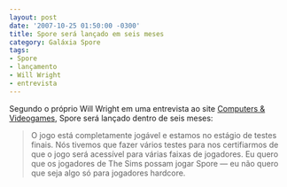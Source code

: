```yaml
---
layout: post
date: '2007-10-25 01:50:00 -0300'
title: Spore será lançado em seis meses
category: Galáxia Spore
tags:
- Spore
- lançamento
- Will Wright
- entrevista
---
```

Segundo o próprio Will Wright em uma entrevista ao site [Computers & Videogames](http://www.computerandvideogames.com/article.php?id=174312),
Spore será lançado dentro de seis meses:


> O jogo está completamente jogável e estamos no estágio de testes finais. Nós
> tivemos que fazer vários testes para nos certifiarmos de que o jogo será
> acessível para várias faixas de jogadores. Eu quero que os jogadores de The
> Sims possam jogar Spore — eu não quero que seja algo só para jogadores hardcore.

